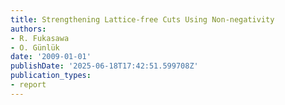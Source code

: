 ```yaml
---
title: Strengthening Lattice-free Cuts Using Non-negativity
authors:
- R. Fukasawa
- O. Günlük
date: '2009-01-01'
publishDate: '2025-06-18T17:42:51.599708Z'
publication_types:
- report
---
```

